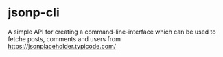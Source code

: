 # jsonp-cli
A simple API for creating a command-line-interface which can be used to fetche posts, comments and users from https://jsonplaceholder.typicode.com/
